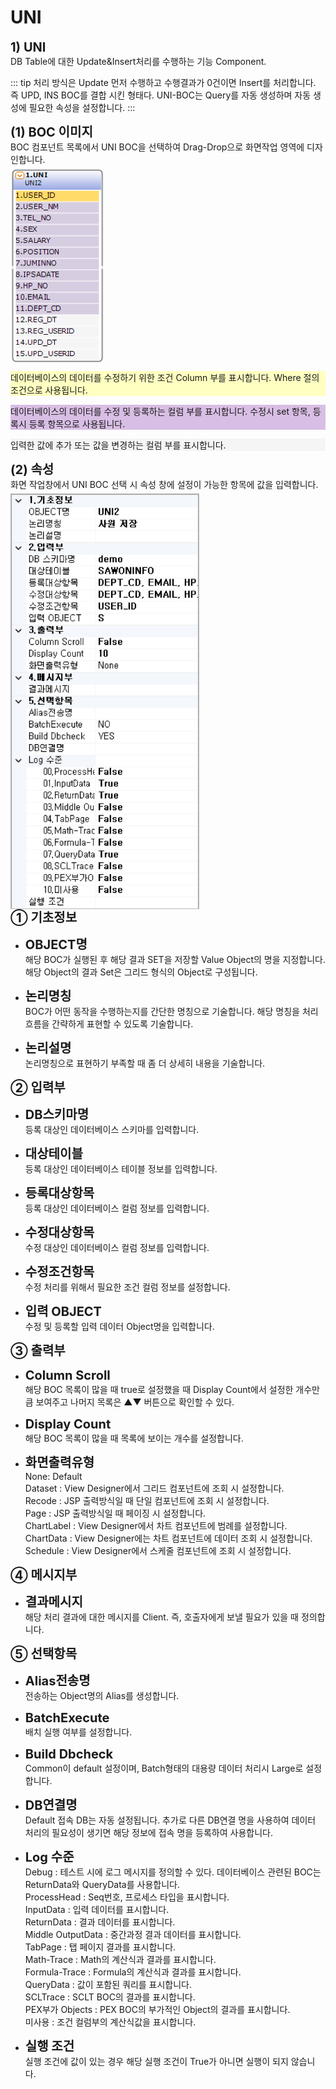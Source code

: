 # UNI

<!--UNI-->
<b style="font-size: 20px">1) UNI</b><br/>
DB Table에 대한 Update&Insert처리를 수행하는 기능 Component.
<!-- Remark -->
::: tip <Badge type="tip" text="Remark" vertical="middle" /> 
처리 방식은 Update 먼저 수행하고 수행결과가 0건이면 Insert를 처리합니다.<br/>
즉 UPD, INS BOC를 결합 시킨 형태다. UNI-BOC는 Query를 자동 생성하며 자동 생성에 필요한 속성을 설정합니다.
:::
<!-- -->

<b style="font-size: 20px">(1) BOC 이미지</b><br/>
BOC 컴포넌트 목록에서 UNI BOC을 선택하여 Drag-Drop으로 화면작업 영역에 디자인합니다. <br/>
<img src="../../.vuepress\public\documentation\service-model\BOC\DataBaseBOC\UNIBoc.png" style="position: relative;top: 5px; width:150px;"> <br/>
<p style="background-color : rgb(255, 255, 193);">데이터베이스의 데이터를 수정하기 위한 조건 Column 부를 표시합니다. Where 절의 조건으로 사용됩니다.</p> 
<p style="background-color: rgb(216, 190, 228);">데이터베이스의 데이터를 수정 및 등록하는 컬럼 부를 표시합니다. 수정시 set 항목, 등록시 등록 항목으로 사용됩니다.</p> 
<p style="background-color: rgb(245, 245, 245);">입력한 값에 추가 또는 값을 변경하는 컬럼 부를 표시합니다.</p> 

<b style="font-size: 20px">(2) 속성</b><br/>
화면 작업창에서 UNI BOC 선택 시 속성 창에 설정이 가능한 항목에 값을 입력합니다. <br/>
<img src="../../.vuepress\public\documentation\service-model\BOC\DataBaseBOC\Property(3).png" class="boxBorder"  style="position: relative;top: 5px; width:300px;"> <br/>
<b style="font-size: 20px">➀ 기초정보 </b><br/>
- <b style="font-size: 20px">OBJECT명 </b><br/>
해당 BOC가 실행된 후 해당 결과 SET을 저장할 Value Object의 명을 지정합니다. 해당 Object의 결과 Set은 그리드 형식의 Object로 구성됩니다.<br/>

- <b style="font-size: 20px">논리명칭 </b><br/>
BOC가 어떤 동작을 수행하는지를 간단한 명칭으로 기술합니다. 해당 명칭을 처리 흐름을 간략하게 표현할 수 있도록 기술합니다.<br/>

- <b style="font-size: 20px">논리설명 </b><br/>
논리명칭으로 표현하기 부족할 때 좀 더 상세히 내용을 기술합니다.

<b style="font-size: 20px">➁ 입력부</b><br/>
- <b style="font-size: 20px">DB스키마명 </b><br/>
등록 대상인 데이터베이스 스키마를 입력합니다.

- <b style="font-size: 20px">대상테이블 </b><br/>
등록 대상인 데이터베이스 테이블 정보를 입력합니다.

- <b style="font-size: 20px">등록대상항목 </b><br/>
등록 대상인 데이터베이스 컬럼 정보를 입력합니다. 

- <b style="font-size: 20px">수정대상항목 </b><br/>
수정 대상인 데이터베이스 컬럼 정보를 입력합니다. 

- <b style="font-size: 20px">수정조건항목 </b><br/>
수정 처리를 위해서 필요한 조건 컬럼 정보를 설정합니다.

- <b style="font-size: 20px">입력 OBJECT </b><br/>
수정 및 등록할 입력 데이터 Object명을 입력합니다.

<b style="font-size: 20px">➂ 출력부</b><br/>
- <b style="font-size: 20px">Column Scroll </b><br/>
해당 BOC 목록이 많을 때 true로 설정했을 때 Display Count에서 설정한 개수만큼 보여주고 나머지 목록은 ▲▼ 버튼으로 확인할 수 있다.

- <b style="font-size: 20px">Display Count </b><br/>
해당 BOC 목록이 많을 때 목록에 보이는 개수를 설정합니다.

- <b style="font-size: 20px">화면출력유형 </b><br/>
None: Default<br/>
Dataset : View Designer에서 그리드 컴포넌트에 조회 시 설정합니다. <br/>
Recode : JSP 출력방식일 때 단일 컴포넌트에 조회 시 설정합니다. <br/>
Page : JSP 출력방식일 때 페이징 시 설정합니다.<br/>
ChartLabel : View Designer에서 차트 컴포넌트에 범례를 설정합니다.<br/>
ChartData : View Designer에는 차트 컴포넌트에 데이터 조회 시 설정합니다. <br/>
Schedule : View Designer에서 스케줄 컴포넌트에 조회 시 설정합니다.<br/>

<b style="font-size: 20px">➃ 메시지부</b><br/>
- <b style="font-size: 20px">결과메시지 </b><br/>
해당 처리 결과에 대한 메시지를 Client. 즉, 호출자에게 보낼 필요가 있을 때 정의합니다.

<b style="font-size: 20px">➄ 선택항목</b><br/>
- <b style="font-size: 20px">Alias전송명 </b><br/>
전송하는 Object명의 Alias를 생성합니다.

- <b style="font-size: 20px">BatchExecute </b><br/>
배치 실행 여부를 설정합니다.

- <b style="font-size: 20px">Build Dbcheck </b><br/>
Common이 default 설정이며, Batch형태의 대용량 데이터 처리시 Large로 설정합니다.

- <b style="font-size: 20px">DB연결명 </b><br/>
Default 접속 DB는 자동 설정됩니다. 추가로 다른 DB연결 명을 사용하여 데이터 처리의 필요성이 생기면 해당 정보에 접속 명을 등록하여 사용합니다.

- <b style="font-size: 20px">Log 수준 </b><br/>
Debug : 테스트 시에 로그 메시지를 정의할 수 있다. 데이터베이스 관련된 BOC는 ReturnData와 QueryData를 사용합니다.<br/>
ProcessHead : Seq번호, 프로세스 타입을 표시합니다.<br/>
InputData : 입력 데이터를 표시합니다.<br/>
ReturnData : 결과 데이터를 표시합니다.<br/>
Middle OutputData : 중간과정 결과 데이터를 표시합니다.<br/>
TabPage : 탭 페이지 결과를 표시합니다.<br/>
Math-Trace : Math의 계산식과 결과를 표시합니다.<br/>
Formula-Trace : Formula의 계산식과 결과를 표시합니다.<br/>
QueryData : 값이 포함된 쿼리를 표시합니다.<br/>
SCLTrace : SCLT BOC의 결과를 표시합니다.<br/>
PEX부가 Objects : PEX BOC의 부가적인 Object의 결과를 표시합니다.<br/>
미사용 : 조건 컬럼부의 계산식값을 표시합니다.<br/>

- <b style="font-size: 20px">실행 조건 </b><br/>
실행 조건에 값이 있는 경우 해당 실행 조건이 True가 아니면 실행이 되지 않습니다.

<style type='text/css'>
  [class*="boxBorder"] { border: 1px solid #bbb; }
  [class*="font20"] { font-size: 20px }
  [class*="font18"] { font-size: 18px }
  [class="spanBtn"] { border: 1px solid #bbb;border-radius: 4px;padding: 3px;background:white; color:dimgrey; }
  [class="spanEx2"] { font-size: 18px; color: #00a4ff; }
  [class="spanEx"] { color: #00a4ff; }
  [class="fontB"] { color: rgb(106, 139, 173); font-size:18px }
</style>